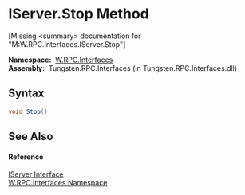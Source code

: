 IServer.Stop Method
===================
  
[Missing &lt;summary> documentation for "M:W.RPC.Interfaces.IServer.Stop"]


  **Namespace:**  [W.RPC.Interfaces][1]  
  **Assembly:**  Tungsten.RPC.Interfaces (in Tungsten.RPC.Interfaces.dll)

Syntax
------

```csharp
void Stop()
```


See Also
--------

#### Reference
[IServer Interface][2]  
[W.RPC.Interfaces Namespace][1]  

[1]: ../README.md
[2]: README.md
[3]: ../../_icons/Help.png